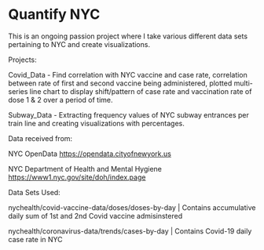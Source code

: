 # Quantify NYC


This is an ongoing passion project where I take various different data sets pertaining to NYC and create visualizations. 


Projects:

Covid_Data - Find correlation with NYC vaccine and case rate, correlation between rate of first and second vaccine being administered, plotted multi- series line chart to display shift/pattern of case rate and vaccination rate of dose 1 & 2 over a period of time. 

Subway_Data - Extracting frequency values of NYC subway entrances per train line and creating visualizations with percentages.



Data received from:

NYC OpenData https://opendata.cityofnewyork.us

NYC Department of Health and Mental Hygiene https://www1.nyc.gov/site/doh/index.page




Data Sets Used:

nychealth/covid-vaccine-data/doses/doses-by-day | Contains accumulative daily sum of 1st and 2nd Covid vaccine admisinstered 

nychealth/coronavirus-data/trends/cases-by-day | Contains Covid-19 daily case rate in NYC

